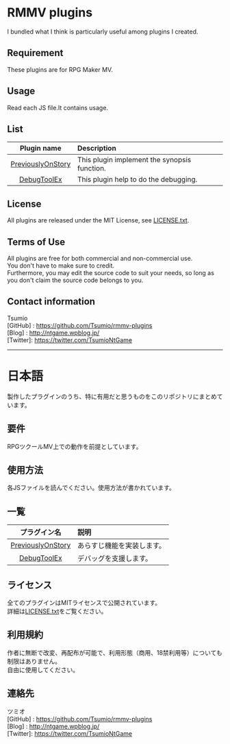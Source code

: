 RMMV plugins
====
I bundled what I think is particularly useful among plugins I created.

## Requirement
These plugins are for RPG Maker MV.

## Usage
Read each JS file.It contains usage.

## List
| Plugin name          | Description                               | 
|:--------------------:|:-----------------------------------|
| [PreviouslyOnStory](https://raw.githubusercontent.com/Tsumio/rmmv-plugins/master/plugins/PreviouslyOnStory.js)    | This plugin implement the synopsis function.           |
| [DebugToolEx](https://github.com/Tsumio/rmmv-plugins/raw/master/DebugToolEx.zip)          | This plugin help to do the debugging.               |

## License
All plugins are released under the MIT License, see [LICENSE.txt](https://github.com/Tsumio/rmmv-plugins/blob/master/LICENSE.txt).

## Terms of Use
All plugins are free for both commercial and non-commercial use.  
You don't have to make sure to credit.  
Furthermore, you may edit the source code to suit your needs, so long as you don't claim the source code belongs to you. 

## Contact information
Tsumio  
[GitHub] : <https://github.com/Tsumio/rmmv-plugins>  
[Blog]   : <http://ntgame.wpblog.jp/>  
[Twitter]: <https://twitter.com/TsumioNtGame>

***
# 日本語

製作したプラグインのうち、特に有用だと思うものをこのリポジトリにまとめています。

## 要件
RPGツクールMV上での動作を前提としています。

## 使用方法
各JSファイルを読んでください。使用方法が書かれています。

## 一覧
| プラグイン名          | 説明                               | 
|:--------------------:|:-----------------------------------|
| [PreviouslyOnStory](https://raw.githubusercontent.com/Tsumio/rmmv-plugins/master/plugins/PreviouslyOnStory.js)    | あらすじ機能を実装します。           |
| [DebugToolEx](https://github.com/Tsumio/rmmv-plugins/raw/master/DebugToolEx.zip)          | デバッグを支援します。               |


## ライセンス
全てのプラグインはMITライセンスで公開されています。  
詳細は[LICENSE.txt](https://github.com/Tsumio/rmmv-plugins/blob/master/LICENSE.txt)をご覧ください。

## 利用規約
作者に無断で改変、再配布が可能で、利用形態（商用、18禁利用等）についても制限はありません。  
自由に使用してください。

## 連絡先
ツミオ  
[GitHub] : <https://github.com/Tsumio/rmmv-plugins>  
[Blog]   : <http://ntgame.wpblog.jp/>  
[Twitter]: <https://twitter.com/TsumioNtGame> 